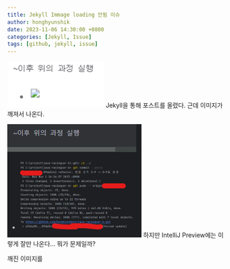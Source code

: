```yaml
---
title: Jekyll Immage loading 안됨 이슈
author: honghyunshik
date: 2023-11-06 14:30:00 +0800
categories: [Jekyll, Issue]
tags: [github, jekyll, issue]
---
```

![](../assets/img/2023-11-06-image-loading-issue/immage-not-loading.png)
Jekyll을 통해 포스트를 올렸다. 근데 이미지가 깨져서 나온다.

![](../assets/img/2023-11-06-image-loading-issue/immage-loading-in-preview.png)
하지만 IntelliJ Preview에는 이렇게 잘만 나온다... 뭐가 문제일까?

깨진 이미지를 

